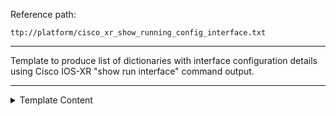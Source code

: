 Reference path:
```
ttp://platform/cisco_xr_show_running_config_interface.txt
```

---



Template to produce list of dictionaries with interface 
configuration details using Cisco IOS-XR "show run interface"
command output.



---

<details><summary>Template Content</summary>
```
<doc>
Template to produce list of dictionaries with interface 
configuration details using Cisco IOS-XR "show run interface"
command output.
</doc>

<group>
interface {{ interface | _start_ }}
interface {{ interface | _start_ }} l2transport
 description {{ description | re(".*") }}
 mtu {{ mtu }}
 service-policy input {{ qos_policy_in }}
 service-policy output {{ qos_policy_out }}
 ipv4 address {{ ipv4 }} {{ mask_v4 }}
 ipv6 address {{ ipv6 }}/{{ mask_v6 }}
 encapsulation dot1q {{ dot1q }}
 vrf {{ vrf }}
 bundle id {{ lag_id }} mode {{ ignore }}
 shutdown {{ disabled | set(True) }}
! {{ _end_ }}
</group>
```
</details>